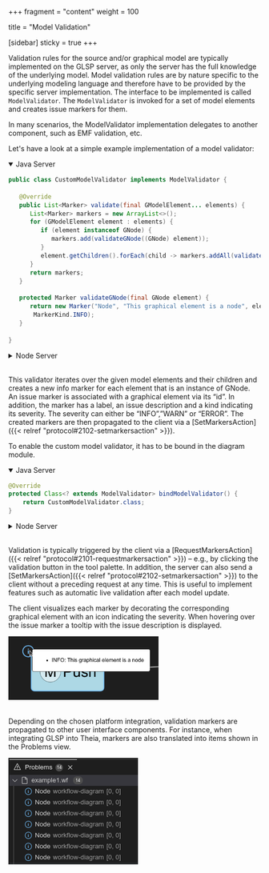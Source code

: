 +++
fragment = "content"
weight = 100

title = "Model Validation"

[sidebar]
  sticky = true
+++

Validation rules for the source and/or graphical model are typically implemented on the GLSP server, as only the server has the full knowledge of the underlying model.
Model validation rules are by nature specific to the underlying modeling language and therefore have to be provided by the specific server implementation.
The interface to be implemented is called `ModelValidator`. The `ModelValidator` is invoked for a set of model elements and creates issue markers for them.

In many scenarios, the ModelValidator implementation delegates to another component, such as EMF validation, etc.

Let's have a look at a simple example implementation of a model validator:

<details open><summary>Java Server</summary>

```java
public class CustomModelValidator implements ModelValidator {

   @Override
   public List<Marker> validate(final GModelElement... elements) {
      List<Marker> markers = new ArrayList<>();
      for (GModelElement element : elements) {
         if (element instanceof GNode) {
            markers.add(validateGNode((GNode) element));
         }
         element.getChildren().forEach(child -> markers.addAll(validate(child)));
      }
      return markers;
   }

   protected Marker validateGNode(final GNode element) {
      return new Marker("Node", "This graphical element is a node", element.getId(),
       MarkerKind.INFO);
   }

}
```

</details>

<details><summary>Node Server</summary>

```ts
@injectable()
export class CustomModelValidator implements ModelValidator {
    @inject(GModelState)
    protected readonly modelState: GModelState;

    validate(elements: GModelElement[]): Marker[] {
        const markers: Marker[] = [];
        for (const element of elements) {
            if (element instanceof GNode) {
                markers.push(this.validateGNode(element));
            }
            if (element.children) {
                markers.push(...this.validate(element.children));
            }
        }
        return markers;
    }

    protected validateGNode(element: GNode): Marker {
        return {
            kind: MarkerKind.INFO,
            description: 'This graphical element is a node',
            elementId: element.id,
            label: 'Node'
        };
    }
}
```

</details>
</br>

This validator iterates over the given model elements and their children and creates a new info marker for each element that is an instance of GNode.
An issue marker is associated with a graphical element via its “id”.
In addition, the marker has a label, an issue description and a kind indicating its severity.
The severity can either be “INFO”,”WARN” or “ERROR”.
The created markers are then propagated to the client via a [SetMarkersAction]({{< relref "protocol#2102-setmarkersaction" >}}).

To enable the custom model validator, it has to be bound in the diagram module.

<details open><summary>Java Server</summary>

```java
@Override
protected Class<? extends ModelValidator> bindModelValidator() {
    return CustomModelValidator.class;
}
```

</details>

<details><summary>Node Server</summary>

```ts
protected override bindModelValidator(): BindingTarget<ModelValidator> | undefined {
    return CustomModelValidator;
}
```

</details>
</br>

Validation is typically triggered by the client via a [RequestMarkersAction]({{< relref "protocol#2101-requestmarkersaction" >}}) – e.g., by clicking the validation button in the tool palette. 
In addition, the server can also send a [SetMarkersAction]({{< relref "protocol#2102-setmarkersaction" >}}) to the client without a preceding request at any time.
This is useful to implement features such as automatic live validation after each model update.

The client visualizes each marker by decorating the corresponding graphical element with an icon indicating the severity.
 When hovering over the issue marker a tooltip with the issue description is displayed.

<img src="issue_marker.png" alt="issue" width=300/>
<br>
<br>


Depending on the chosen platform integration, validation markers are propagated to other user interface components.
For instance, when integrating GLSP into Theia, markers are also translated into items shown in the Problems view.

<img src="problem_view.png" alt="problemview"/>
